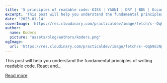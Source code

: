 ```yaml
---
title: '5 principles of readable code: KISS | YAGNI | DRY | BDU | Occam''s razor'
excerpt: 'This post will help you understand the fundamental principles of writing readable code. React and...'
date: '2023-01-14'
coverImage: 'https://res.cloudinary.com/practicaldev/image/fetch/s--OqG9EcNg--/c_imagga_scale,f_auto,fl_progressive,h_420,q_auto,w_1000/https://dev-to-uploads.s3.amazonaws.com/uploads/articles/n66s23rcnqpeyhhnnnvt.jpeg'
author:
  name: Koders
  picture: "assets/blog/authors/koders.png"
ogImage:
  url: 'https://res.cloudinary.com/practicaldev/image/fetch/s--OqG9EcNg--/c_imagga_scale,f_auto,fl_progressive,h_420,q_auto,w_1000/https://dev-to-uploads.s3.amazonaws.com/uploads/articles/n66s23rcnqpeyhhnnnvt.jpeg'
---
```


This post will help you understand the fundamental principles of writing readable code. React and...

[Read more](https://dev.to/mariamarsh/5-principles-of-readable-code-kiss-yagni-dry-bdu-occams-razor-2kcp)
